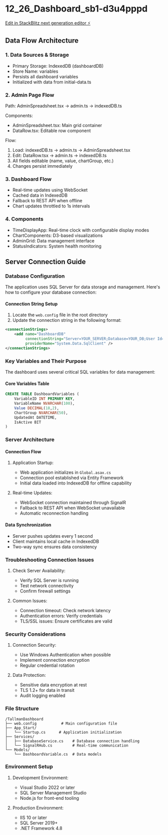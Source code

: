 # 12_26_Dashboard_sb1-d3u4pppd

[Edit in StackBlitz next generation editor ⚡️](https://stackblitz.com/~/github.com/Robertstar2000/12_26_Dashboard_sb1-d3u4pppd)

## Data Flow Architecture

### 1. Data Sources & Storage
- Primary Storage: IndexedDB (dashboardDB)
- Store Name: variables
- Persists all dashboard variables
- Initialized with data from initial-data.ts

### 2. Admin Page Flow
Path: AdminSpreadsheet.tsx -> admin.ts -> indexedDB.ts

Components:
- AdminSpreadsheet.tsx: Main grid container
- DataRow.tsx: Editable row component

Flow:
1. Load: indexedDB.ts -> admin.ts -> AdminSpreadsheet.tsx
2. Edit: DataRow.tsx -> admin.ts -> indexedDB.ts
3. All fields editable (name, value, chartGroup, etc.)
4. Changes persist immediately

### 3. Dashboard Flow
- Real-time updates using WebSocket
- Cached data in IndexedDB
- Fallback to REST API when offline
- Chart updates throttled to 1s intervals

### 4. Components
- TimeDisplayApp: Real-time clock with configurable display modes
- ChartComponents: D3-based visualizations
- AdminGrid: Data management interface
- StatusIndicators: System health monitoring

## Server Connection Guide

### Database Configuration
The application uses SQL Server for data storage and management. Here's how to configure your database connection:

#### Connection String Setup
1. Locate the `web.config` file in the root directory
2. Update the connection string in the following format:
```xml
<connectionStrings>
    <add name="DashboardDB" 
         connectionString="Server=YOUR_SERVER;Database=YOUR_DB;User Id=YOUR_USER;Password=YOUR_PASSWORD;TrustServerCertificate=True;"
         providerName="System.Data.SqlClient" />
</connectionStrings>
```

### Key Variables and Their Purpose
The dashboard uses several critical SQL variables for data management:

#### Core Variables Table
```sql
CREATE TABLE DashboardVariables (
    VariableID INT PRIMARY KEY,
    VariableName NVARCHAR(100),
    Value DECIMAL(18,2),
    ChartGroup NVARCHAR(50),
    UpdatedAt DATETIME,
    IsActive BIT
)
```

### Server Architecture

#### Connection Flow
1. Application Startup:
   - Web application initializes in `Global.asax.cs`
   - Connection pool established via Entity Framework
   - Initial data loaded into IndexedDB for offline capability

2. Real-time Updates:
   - WebSocket connection maintained through SignalR
   - Fallback to REST API when WebSocket unavailable
   - Automatic reconnection handling

#### Data Synchronization
- Server pushes updates every 1 second
- Client maintains local cache in IndexedDB
- Two-way sync ensures data consistency

### Troubleshooting Connection Issues

1. Check Server Availability:
   - Verify SQL Server is running
   - Test network connectivity
   - Confirm firewall settings

2. Common Issues:
   - Connection timeout: Check network latency
   - Authentication errors: Verify credentials
   - TLS/SSL issues: Ensure certificates are valid

### Security Considerations

1. Connection Security:
   - Use Windows Authentication when possible
   - Implement connection encryption
   - Regular credential rotation

2. Data Protection:
   - Sensitive data encryption at rest
   - TLS 1.2+ for data in transit
   - Audit logging enabled

### File Structure
```
/TallmanDashboard
├── web.config           # Main configuration file
├── App_Start/
│   └── Startup.cs      # Application initialization
├── Services/
│   ├── DatabaseService.cs    # Database connection handling
│   └── SignalRHub.cs         # Real-time communication
└── Models/
    └── DashboardVariable.cs  # Data models
```

### Environment Setup

1. Development Environment:
   - Visual Studio 2022 or later
   - SQL Server Management Studio
   - Node.js for front-end tooling

2. Production Environment:
   - IIS 10 or later
   - SQL Server 2019+
   - .NET Framework 4.8